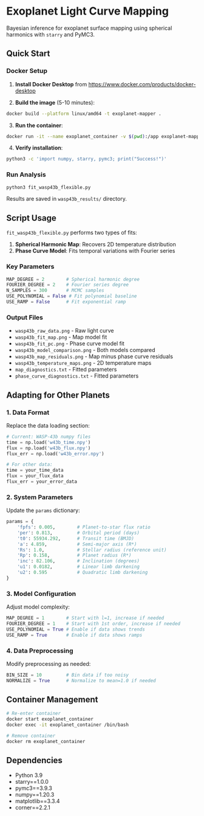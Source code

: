 # Exoplanet Light Curve Mapping

Bayesian inference for exoplanet surface mapping using spherical harmonics with `starry` and PyMC3.

## Quick Start

### Docker Setup

1. **Install Docker Desktop** from https://www.docker.com/products/docker-desktop

2. **Build the image** (5-10 minutes):
```bash
docker build --platform linux/amd64 -t exoplanet-mapper .
```

3. **Run the container**:
```bash
docker run -it --name exoplanet_container -v $(pwd):/app exoplanet-mapper
```

4. **Verify installation**:
```bash
python3 -c 'import numpy, starry, pymc3; print("Success!")'
```

### Run Analysis

```bash
python3 fit_wasp43b_flexible.py
```

Results are saved in `wasp43b_results/` directory.

## Script Usage

`fit_wasp43b_flexible.py` performs two types of fits:

1. **Spherical Harmonic Map**: Recovers 2D temperature distribution
2. **Phase Curve Model**: Fits temporal variations with Fourier series

### Key Parameters

```python
MAP_DEGREE = 2        # Spherical harmonic degree
FOURIER_DEGREE = 2    # Fourier series degree
N_SAMPLES = 300       # MCMC samples
USE_POLYNOMIAL = False # Fit polynomial baseline
USE_RAMP = False      # Fit exponential ramp
```

### Output Files

- `wasp43b_raw_data.png` - Raw light curve
- `wasp43b_fit_map.png` - Map model fit
- `wasp43b_fit_pc.png` - Phase curve model fit
- `wasp43b_model_comparison.png` - Both models compared
- `wasp43b_map_residuals.png` - Map minus phase curve residuals
- `wasp43b_temperature_maps.png` - 2D temperature maps
- `map_diagnostics.txt` - Fitted parameters
- `phase_curve_diagnostics.txt` - Fitted parameters

## Adapting for Other Planets

### 1. Data Format
Replace the data loading section:
```python
# Current: WASP-43b numpy files
time = np.load('w43b_time.npy')
flux = np.load('w43b_flux.npy')
flux_err = np.load('w43b_error.npy')

# For other data:
time = your_time_data
flux = your_flux_data  
flux_err = your_error_data
```

### 2. System Parameters
Update the `params` dictionary:
```python
params = {
    'fpfs': 0.005,        # Planet-to-star flux ratio
    'per': 0.813,         # Orbital period (days)
    't0': 55934.292,      # Transit time (BMJD)
    'a': 4.859,           # Semi-major axis (R*)
    'Rs': 1.0,            # Stellar radius (reference unit)
    'Rp': 0.158,          # Planet radius (R*)
    'inc': 82.106,        # Inclination (degrees)
    'u1': 0.0182,         # Linear limb darkening
    'u2': 0.595           # Quadratic limb darkening
}
```

### 3. Model Configuration
Adjust model complexity:
```python
MAP_DEGREE = 1        # Start with l=1, increase if needed
FOURIER_DEGREE = 1    # Start with 1st order, increase if needed
USE_POLYNOMIAL = True # Enable if data shows trends
USE_RAMP = True       # Enable if data shows ramps
```

### 4. Data Preprocessing
Modify preprocessing as needed:
```python
BIN_SIZE = 10         # Bin data if too noisy
NORMALIZE = True      # Normalize to mean=1.0 if needed
```

## Container Management

```bash
# Re-enter container
docker start exoplanet_container
docker exec -it exoplanet_container /bin/bash

# Remove container
docker rm exoplanet_container
```

## Dependencies

- Python 3.9
- starry==1.0.0
- pymc3==3.9.3
- numpy==1.20.3
- matplotlib==3.3.4
- corner==2.2.1
